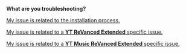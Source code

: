 **What are you troubleshooting?**

[My issue is related to the installation process.](https://github.com/ReVanced-Extended-Community/Community-Guides/blob/main/general-guides/community-wiki/general-troubleshooting.md#General-Troubleshooting)

[My issue is related to a **YT ReVanced Extended** specific issue.](https://github.com/ReVanced-Extended-Community/Community-Guides/blob/main/general-guides/community-wiki/yt-troubleshooting.md#yt-revanced-extended-troubleshooting)

[My issue is related to a **YT Music ReVanced Extended** specific issue.](https://github.com/ReVanced-Extended-Community/Community-Guides/blob/main/general-guides/community-wiki/ytm-troubleshooting.md#yt-music-extended-troubleshooting)

